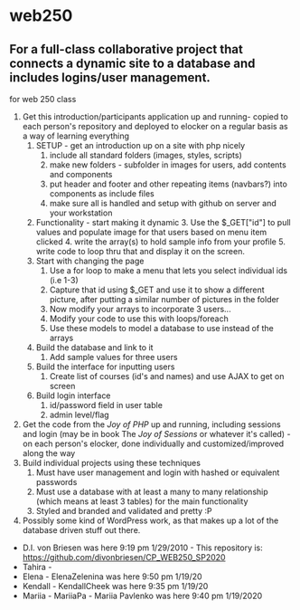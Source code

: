 # web250
## For a full-class collaborative project that connects a dynamic site to a database and includes logins/user management.
 for web 250 class
1. Get this introduction/participants application up and running- copied to each person's repository and deployed to elocker on a regular basis as a way of learning everything
   1. SETUP - get an introduction up on a site with php nicely
      1. include all standard folders (images, styles, scripts)
      1. make new folders - subfolder in images for users, add contents and components
      1. put header and footer and other repeating items (navbars?) into components as include files 
      1. make sure all is handled and setup with github on server and your workstation 
   1. Functionality - start making it dynamic
      3. Use the $_GET["id"] to pull values and populate image for that users based on menu item clicked
      4. write the array(s) to hold sample info from your profile
      5. write code to loop thru that and display it on the screen.
   1. Start with changing the page
      1. Use a for loop to make a menu that lets you select individual ids (i.e 1-3)
      1. Capture that id using $_GET and use it to show a different picture, after putting a similar number of pictures in the folder
      1. Now modify your arrays to incorporate 3 users...
      1. Modify your code to use this with loops/foreach
      1. Use these models to model a database to use instead of the arrays
   1. Build the database and link to it
      1. Add sample values for three users
   1. Build the interface for inputting users
      1. Create list of courses (id's and names) and use AJAX to get on screen
   1. Build login interface
      1. id/password field in user table
      2. admin level/flag 
1. Get the code from the _Joy of PHP_ up and running, including sessions and login (may be in book The _Joy of Sessions_ or whatever it's called) - on each person's elocker, done individually and customized/improved along the way
1. Build individual projects using these techniques
   1. Must have user management and login with hashed or equivalent passwords
   1. Must use a database with at least a many to many relationship (which means at least 3 tables) for the main functionality
   1. Styled and branded and validated and pretty :P
1. Possibly some kind of WordPress work, as that makes up a lot of the database driven stuff out there. 

 - D.I. von Briesen was here 9:19 pm 1/29/2010 - This repository is: https://github.com/divonbriesen/CP_WEB250_SP2020
 - Tahira - 
 - Elena - ElenaZelenina was here 9:50 pm 1/19/20
 - Kendall - KendallCheek was here 9:35 pm 1/19/20
 - Mariia - MariiaPa - Mariia Pavlenko was here 9:40 pm 1/19/2020
